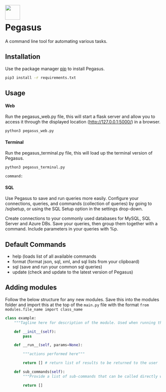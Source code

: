 <a href="url"><img src="/static/img/pegasus_icon.png" align="left" height="48" width="48" ></a>
<br>
# Pegasus

A command line tool for automating various tasks.

## Installation

Use the package manager [pip](https://pip.pypa.io/en/stable/) to install Pegasus.

```bash
pip3 install -r requirements.txt
```

## Usage

#### Web
Run the pegasus_web.py file, this will start a flask server and allow you to access it through the displayed location (http://127.0.0.1:5000/) in a browser.

```bash
python3 pegasus_web.py
```


#### Terminal
Run the pegasus_terminal.py file, this will load up the terminal version of Pegasus.

```bash
python3 pegasus_terminal.py

command: 
```

#### SQL
Use Pegasus to save and run queries more easily. Configure your connections, queries, and commands (collection of queries) by going to /sqlsetup, or using the SQL Setup option in the settings drop-down.

Create connections to your commonly used databases for MySQL, SQL Server and Azure DBs. Save your queries, then group them together with a command. Include parameters in your queries with %p.

## Default Commands

- help (loads list of all available commands
- format (format json, sql, xml, and sql lists from your clipboard)
- sql (save and run your common sql queries)
- update (check and update to the latest version of Pegasus)

## Adding modules

Follow the below structure for any new modules.
Save this into the modules folder and import this at the top of the `main.py` file with the format `from modules.file_name import class_name`

```python
class example:
    """Tagline here for description of the module. Used when running the default 'help' command."""

    def __init__(self):
        pass

    def __run__(self, params=None):

        """actions performed here"""

        return [] # return list of results to be returned to the user

    def sub_commands(self):
        """Provide a list of sub-commands that can be called directly without the module code."""

        return []
```


